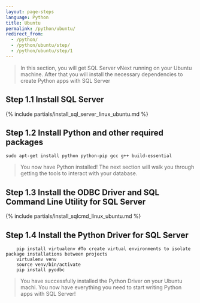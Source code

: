 ```yaml
---
layout: page-steps
language: Python
title: Ubuntu
permalink: /python/ubuntu/
redirect_from:
  - /python/
  - /python/ubuntu/step/
  - /python/ubuntu/step/1
---
```


> In this section, you will get SQL Server vNext running on your Ubuntu machine. After that you will install the necessary dependencies to create Python apps with SQL Server

## Step 1.1 Install SQL Server
{% include partials/install_sql_server_linux_ubuntu.md %}

## Step 1.2 Install Python and other required packages

```terminal
sudo apt-get install python python-pip gcc g++ build-essential
```
    
> You now have Python installed! The next section will walk you through getting the tools to interact with your database.

## Step 1.3 Install the ODBC Driver and SQL Command Line Utility for SQL Server

{% include partials/install_sqlcmd_linux_ubuntu.md %}

## Step 1.4 Install the Python Driver for SQL Server

```terminal
    pip install virtualenv #To create virtual environments to isolate package installations between projects
    virtualenv venv
    source venv/bin/activate
    pip install pyodbc
```
    
> You have successfully installed the Python Driver on your Ubuntu machi. You now have everything you need to start writing Python apps with SQL Server!
